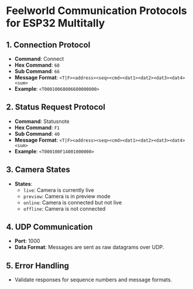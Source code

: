 # Feelworld Communication Protocols for ESP32 Multitally

## 1. Connection Protocol
- **Command**: Connect
- **Hex Command**: `68`
- **Sub Command**: `66`
- **Message Format**: `<T|F><address><seq><cmd><dat1><dat2><dat3><dat4><sum>`
- **Example**: `<T00010068006600000000>`

## 2. Status Request Protocol
- **Command**: Statusnote
- **Hex Command**: `F1`
- **Sub Command**: `40`
- **Message Format**: `<T|F><address><seq><cmd><dat1><dat2><dat3><dat4><sum>`
- **Example**: `<T000100F14001000000>`

## 3. Camera States
- **States**: 
  - `live`: Camera is currently live
  - `preview`: Camera is in preview mode
  - `online`: Camera is connected but not live
  - `offline`: Camera is not connected

## 4. UDP Communication
- **Port**: 1000
- **Data Format**: Messages are sent as raw datagrams over UDP.

## 5. Error Handling
- Validate responses for sequence numbers and message formats.
